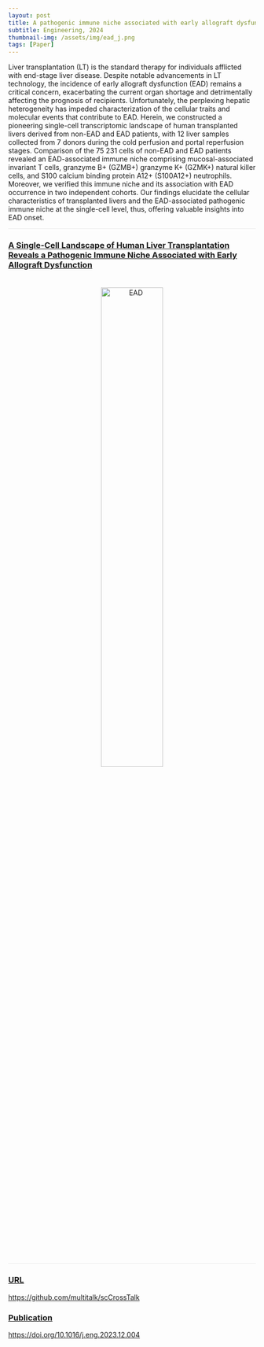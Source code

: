 ```yaml
---
layout: post
title: A pathogenic immune niche associated with early allograft dysfunction
subtitle: Engineering, 2024
thumbnail-img: /assets/img/ead_j.png
tags: [Paper]
---
```


Liver transplantation (LT) is the standard therapy for individuals afflicted with end-stage liver disease. Despite notable advancements in LT technology, the incidence of early allograft dysfunction (EAD) remains a critical concern, exacerbating the current organ shortage and detrimentally affecting the prognosis of recipients. Unfortunately, the perplexing hepatic heterogeneity has impeded characterization of the cellular traits and molecular events that contribute to EAD. Herein, we constructed a pioneering single-cell transcriptomic landscape of human transplanted livers derived from non-EAD and EAD patients, with 12 liver samples collected from 7 donors during the cold perfusion and portal reperfusion stages. Comparison of the 75 231 cells of non-EAD and EAD patients revealed an EAD-associated immune niche comprising mucosal-associated invariant T cells, granzyme B+ (GZMB+) granzyme K+ (GZMK+) natural killer cells, and S100 calcium binding protein A12+ (S100A12+) neutrophils. Moreover, we verified this immune niche and its association with EAD occurrence in two independent cohorts. Our findings elucidate the cellular characteristics of transplanted livers and the EAD-associated pathogenic immune niche at the single-cell level, thus, offering valuable insights into EAD onset.

<hr style="max-width:100%;height:1px;background:#eaeaea;border:none;">

<h3><a href="https://doi.org/10.1016/j.eng.2023.12.004">A Single-Cell Landscape of Human Liver Transplantation Reveals a Pathogenic Immune Niche Associated with Early Allograft Dysfunction</a></h3>
<div style="text-align: center;padding-top: 20px;padding-bottom: 20px;">
  <a href="https://doi.org/10.1016/j.eng.2023.12.004">
  <img src="https://github.com/user-attachments/assets/cdd9e7b6-37d3-424d-bc0b-7a0dbdf0a6a9" alt="EAD" style="width: 50%; height: auto;transition: transform 0.3s ease;" onmouseover="this.style.transform='scale(1.05)'" onmouseout="this.style.transform='scale(1)'" />
  </a>
</div>

<hr style="max-width:100%;height:1px;background:#eaeaea;border:none;">

<h3><a href="https://github.com/multitalk/scCrossTalk">URL</a></h3>
<div>
<a href="https://github.com/multitalk/scCrossTalk">https://github.com/multitalk/scCrossTalk</a>
</div>

<h3><a href="https://doi.org/10.1016/j.eng.2023.12.004">Publication</a></h3>
<div>
<a href="https://doi.org/10.1016/j.eng.2023.12.004">https://doi.org/10.1016/j.eng.2023.12.004</a>
</div>
